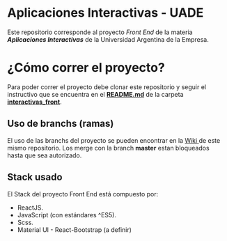 # Aplicaciones Interactivas - UADE

Este repositorio corresponde al proyecto *Front End* de la materia ***Aplicaciones Interactivas*** de la Universidad Argentina de la Empresa.

# ¿Cómo correr el proyecto?

Para poder correr el proyecto debe clonar este repositorio y seguir el instructivo que se encuentra en el **[README.md](https://github.com/LaggerP/AplicacionesInteractivas_Front/blob/master/interactivas_front/README.md)** de la carpeta **[interactivas_front](https://github.com/LaggerP/AplicacionesInteractivas_Front/tree/master/interactivas_front "interactivas_front")**.

## Uso de branchs (ramas)

El uso de las branchs del proyecto se pueden encontrar en la [Wiki ](https://github.com/LaggerP/AplicacionesInteractivas_Front/wiki/How-we-will-use-the-branches)de este mismo repositorio.
Los merge con la branch **master** estan bloqueados hasta que sea autorizado.

## Stack usado

El Stack del proyecto Front End está compuesto por:

 - ReactJS.
 - JavaScript (con estándares ^ES5).
 - Scss.
 - Material UI - React-Bootstrap (a definir)